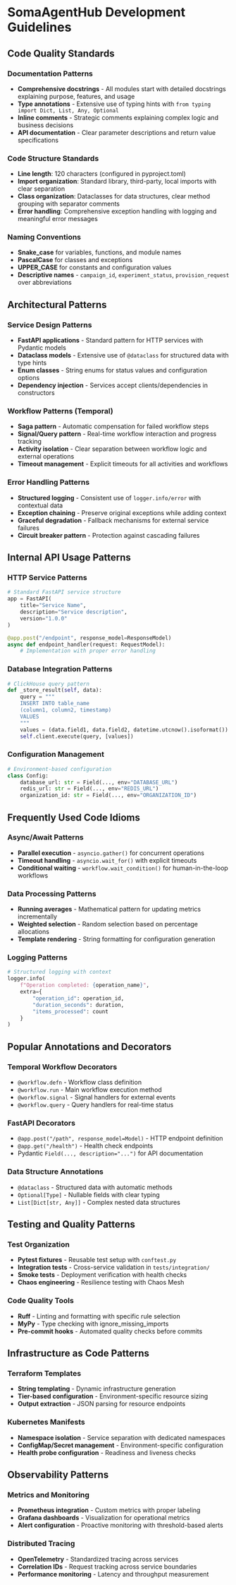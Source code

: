 # SomaAgentHub Development Guidelines

## Code Quality Standards

### Documentation Patterns
- **Comprehensive docstrings** - All modules start with detailed docstrings explaining purpose, features, and usage
- **Type annotations** - Extensive use of typing hints with `from typing import Dict, List, Any, Optional`
- **Inline comments** - Strategic comments explaining complex logic and business decisions
- **API documentation** - Clear parameter descriptions and return value specifications

### Code Structure Standards
- **Line length**: 120 characters (configured in pyproject.toml)
- **Import organization**: Standard library, third-party, local imports with clear separation
- **Class organization**: Dataclasses for data structures, clear method grouping with separator comments
- **Error handling**: Comprehensive exception handling with logging and meaningful error messages

### Naming Conventions
- **Snake_case** for variables, functions, and module names
- **PascalCase** for classes and exceptions
- **UPPER_CASE** for constants and configuration values
- **Descriptive names** - `campaign_id`, `experiment_status`, `provision_request` over abbreviations

## Architectural Patterns

### Service Design Patterns
- **FastAPI applications** - Standard pattern for HTTP services with Pydantic models
- **Dataclass models** - Extensive use of `@dataclass` for structured data with type hints
- **Enum classes** - String enums for status values and configuration options
- **Dependency injection** - Services accept clients/dependencies in constructors

### Workflow Patterns (Temporal)
- **Saga pattern** - Automatic compensation for failed workflow steps
- **Signal/Query pattern** - Real-time workflow interaction and progress tracking
- **Activity isolation** - Clear separation between workflow logic and external operations
- **Timeout management** - Explicit timeouts for all activities and workflows

### Error Handling Patterns
- **Structured logging** - Consistent use of `logger.info/error` with contextual data
- **Exception chaining** - Preserve original exceptions while adding context
- **Graceful degradation** - Fallback mechanisms for external service failures
- **Circuit breaker pattern** - Protection against cascading failures

## Internal API Usage Patterns

### HTTP Service Patterns
```python
# Standard FastAPI service structure
app = FastAPI(
    title="Service Name",
    description="Service description",
    version="1.0.0"
)

@app.post("/endpoint", response_model=ResponseModel)
async def endpoint_handler(request: RequestModel):
    # Implementation with proper error handling
```

### Database Integration Patterns
```python
# ClickHouse query pattern
def _store_result(self, data):
    query = """
    INSERT INTO table_name
    (column1, column2, timestamp)
    VALUES
    """
    values = (data.field1, data.field2, datetime.utcnow().isoformat())
    self.client.execute(query, [values])
```

### Configuration Management
```python
# Environment-based configuration
class Config:
    database_url: str = Field(..., env="DATABASE_URL")
    redis_url: str = Field(..., env="REDIS_URL")
    organization_id: str = Field(..., env="ORGANIZATION_ID")
```

## Frequently Used Code Idioms

### Async/Await Patterns
- **Parallel execution** - `asyncio.gather()` for concurrent operations
- **Timeout handling** - `asyncio.wait_for()` with explicit timeouts
- **Conditional waiting** - `workflow.wait_condition()` for human-in-the-loop workflows

### Data Processing Patterns
- **Running averages** - Mathematical pattern for updating metrics incrementally
- **Weighted selection** - Random selection based on percentage allocations
- **Template rendering** - String formatting for configuration generation

### Logging Patterns
```python
# Structured logging with context
logger.info(
    f"Operation completed: {operation_name}",
    extra={
        "operation_id": operation_id,
        "duration_seconds": duration,
        "items_processed": count
    }
)
```

## Popular Annotations and Decorators

### Temporal Workflow Decorators
- `@workflow.defn` - Workflow class definition
- `@workflow.run` - Main workflow execution method
- `@workflow.signal` - Signal handlers for external events
- `@workflow.query` - Query handlers for real-time status

### FastAPI Decorators
- `@app.post("/path", response_model=Model)` - HTTP endpoint definition
- `@app.get("/health")` - Health check endpoints
- Pydantic `Field(..., description="...")` for API documentation

### Data Structure Annotations
- `@dataclass` - Structured data with automatic methods
- `Optional[Type]` - Nullable fields with clear typing
- `List[Dict[str, Any]]` - Complex nested data structures

## Testing and Quality Patterns

### Test Organization
- **Pytest fixtures** - Reusable test setup with `conftest.py`
- **Integration tests** - Cross-service validation in `tests/integration/`
- **Smoke tests** - Deployment verification with health checks
- **Chaos engineering** - Resilience testing with Chaos Mesh

### Code Quality Tools
- **Ruff** - Linting and formatting with specific rule selection
- **MyPy** - Type checking with ignore_missing_imports
- **Pre-commit hooks** - Automated quality checks before commits

## Infrastructure as Code Patterns

### Terraform Templates
- **String templating** - Dynamic infrastructure generation
- **Tier-based configuration** - Environment-specific resource sizing
- **Output extraction** - JSON parsing for resource endpoints

### Kubernetes Manifests
- **Namespace isolation** - Service separation with dedicated namespaces
- **ConfigMap/Secret management** - Environment-specific configuration
- **Health probe configuration** - Readiness and liveness checks

## Observability Patterns

### Metrics and Monitoring
- **Prometheus integration** - Custom metrics with proper labeling
- **Grafana dashboards** - Visualization for operational metrics
- **Alert configuration** - Proactive monitoring with threshold-based alerts

### Distributed Tracing
- **OpenTelemetry** - Standardized tracing across services
- **Correlation IDs** - Request tracking across service boundaries
- **Performance monitoring** - Latency and throughput measurement